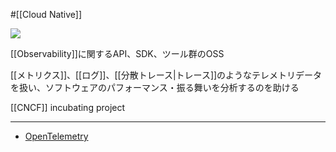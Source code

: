 #[[Cloud Native]]

![](https://opentelemetry.io//img/logos/opentelemetry-horizontal-color.svg)

[[Observability]]に関するAPI、SDK、ツール群のOSS

[[メトリクス]]、[[ログ]]、[[分散トレース|トレース]]のようなテレメトリデータを扱い、ソフトウェアのパフォーマンス・振る舞いを分析するのを助ける

[[CNCF]] incubating project

---

- [OpenTelemetry](https://opentelemetry.io/)